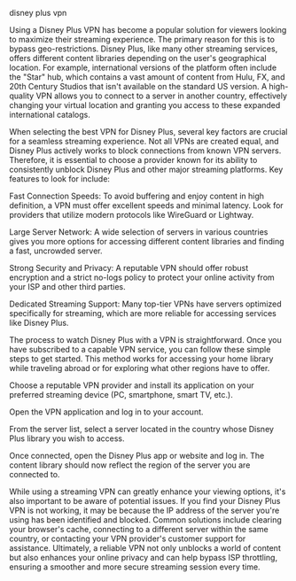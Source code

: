disney plus vpn


Using a Disney Plus VPN has become a popular solution for viewers looking to maximize their streaming experience. The primary reason for this is to bypass geo-restrictions. Disney Plus, like many other streaming services, offers different content libraries depending on the user's geographical location. For example, international versions of the platform often include the \"Star\" hub, which contains a vast amount of content from Hulu, FX, and 20th Century Studios that isn't available on the standard US version. A high-quality VPN allows you to connect to a server in another country, effectively changing your virtual location and granting you access to these expanded international catalogs.



When selecting the best VPN for Disney Plus, several key factors are crucial for a seamless streaming experience. Not all VPNs are created equal, and Disney Plus actively works to block connections from known VPN servers. Therefore, it is essential to choose a provider known for its ability to consistently unblock Disney Plus and other major streaming platforms. Key features to look for include:




Fast Connection Speeds: To avoid buffering and enjoy content in high definition, a VPN must offer excellent speeds and minimal latency. Look for providers that utilize modern protocols like WireGuard or Lightway.


Large Server Network: A wide selection of servers in various countries gives you more options for accessing different content libraries and finding a fast, uncrowded server.


Strong Security and Privacy: A reputable VPN should offer robust encryption and a strict no-logs policy to protect your online activity from your ISP and other third parties.


Dedicated Streaming Support: Many top-tier VPNs have servers optimized specifically for streaming, which are more reliable for accessing services like Disney Plus.





The process to watch Disney Plus with a VPN is straightforward. Once you have subscribed to a capable VPN service, you can follow these simple steps to get started. This method works for accessing your home library while traveling abroad or for exploring what other regions have to offer.




Choose a reputable VPN provider and install its application on your preferred streaming device (PC, smartphone, smart TV, etc.).


Open the VPN application and log in to your account.


From the server list, select a server located in the country whose Disney Plus library you wish to access.


Once connected, open the Disney Plus app or website and log in. The content library should now reflect the region of the server you are connected to.





While using a streaming VPN can greatly enhance your viewing options, it's also important to be aware of potential issues. If you find your Disney Plus VPN is not working, it may be because the IP address of the server you're using has been identified and blocked. Common solutions include clearing your browser's cache, connecting to a different server within the same country, or contacting your VPN provider's customer support for assistance. Ultimately, a reliable VPN not only unblocks a world of content but also enhances your online privacy and can help bypass ISP throttling, ensuring a smoother and more secure streaming session every time.
